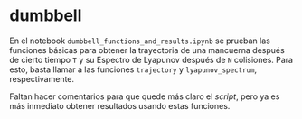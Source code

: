 # dumbbell
En el notebook `dumbbell_functions_and_results.ipynb` se prueban las funciones básicas para obtener la trayectoria de una mancuerna después de cierto tiempo `T` y su Espectro de Lyapunov después de `N` colisiones. Para esto, basta llamar a las funciones `trajectory` y `lyapunov_spectrum`, respectivamente.

Faltan hacer comentarios para que quede más claro el *script*, pero ya es más inmediato obtener resultados usando estas funciones.
